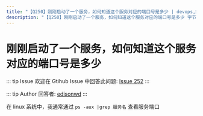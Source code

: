 ```yaml
---
title: "【Q250】刚刚启动了一个服务，如何知道这个服务对应的端口号是多少 | devops,前端工程化高频面试题"
description: "【Q250】刚刚启动了一个服务，如何知道这个服务对应的端口号是多少 字节跳动面试题、阿里腾讯面试题、美团小米面试题。"
---
```


# 刚刚启动了一个服务，如何知道这个服务对应的端口号是多少

::: tip Issue
欢迎在 Gtihub Issue 中回答此问题: [Issue 252](https://github.com/shfshanyue/Daily-Question/issues/252)
:::

::: tip Author
回答者: [edisonwd](https://github.com/edisonwd)
:::

在 linux 系统中，我通常通过 `ps -aux |grep 服务名` 查看服务端口
